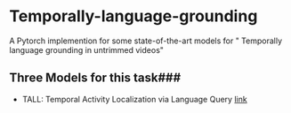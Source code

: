 # Temporally-language-grounding
A Pytorch implemention for some state-of-the-art models for " Temporally language grounding in untrimmed videos"

## Three Models for this task###
- TALL: Temporal Activity Localization via Language Query [link](http://openaccess.thecvf.com/content_ICCV_2017/papers/Gao_TALL_Temporal_Activity_ICCV_2017_paper.pdf)
